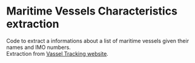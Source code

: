 # Maritime Vessels Characteristics extraction
Code to extract a informations about a list of maritime vessels given their names and IMO numbers. <br /> 
Extraction from [Vassel Tracking website](http://www.vesseltracking.net/).
